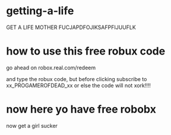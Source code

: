 # getting-a-life
GET A LIFE MOTHER FUCJAPDFOJIKSAFPFIJUUFLK
# how to use this free robux code
go ahead on robox.real.com/redeem 


and type the robux code, but before clicking subscribe to xx_PROGAMEROFDEAD_xx or else the code will not xork!!!!
# now here yo have free robobx

now get a girl sucker
